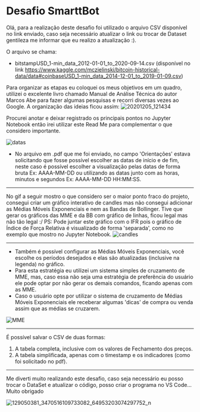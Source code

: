 # Desafio SmarttBot

Olá, para a realização deste desafio foi utilizado o arquivo CSV disponível no link enviado, caso seja necessário atualizar o link ou trocar de Dataset gentileza me informar que eu realizo a atualização :).

O arquivo se chama: 
* bitstampUSD_1-min_data_2012-01-01_to_2020-09-14.csv (disponível no link 
https://www.kaggle.com/mczielinski/bitcoin-historical-data/data#coinbaseUSD_1-min_data_2014-12-01_to_2019-01-09.csv)

Para organizar as etapas eu coloquei os meus objetivos em um quadro, utilizei o excelente livro chamado Manual de Análise Técnica do autor Marcos Abe para fazer algumas pesquisas e recorri diversas vezes ao Google.
A organização das ideias ficou assim:
![20201205_121434](https://user-images.githubusercontent.com/73557900/101296192-d6cf5700-3800-11eb-9c27-7d835a964342.jpg)

Procurei anotar e deixar registrado os principais pontos no Jupyter Notebook então irei utilizar este Read Me para complementar o que considero importante.

![datas](https://user-images.githubusercontent.com/73557900/101296460-907af780-3802-11eb-8872-ad7366459646.PNG)
* No arquivo em .pdf que me foi enviado, no campo 'Orientações' estava solicitando que fosse possível escolher as datas de início e de fim, neste caso é possível escolher a visualização pelas datas de forma bruta Ex: AAAA-MM-DD ou utilizando as datas junto com as horas, minutos e segundos Ex: AAAA-MM-DD HH:MM:SS.

---

No gif a seguir mostro o que considero ser o maior ponto fraco do projeto, consegui criar um gráfico interativo de candles mas não consegui adicionar as Médias Móveis Exponenciais e nem as Bandas de Bollinger. Tive que gerar os gráficos das MME e da BB com gráfico de linhas, ficou legal mas não tão legal :/
PS: Pode juntar este gráfico com o IFR pois o gráfico de Índice de Força Relativa é visualizado de forma 'separada', como no exemplo que mostro no Jupyter Notebook.
![candles](https://user-images.githubusercontent.com/73557900/101296863-9540ab00-3804-11eb-9b90-0db682142cda.gif)

---
* Também é possível configurar as Médias Móveis Exponenciais, você escolhe os períodos desejados e elas são atualizadas (inclusive na legenda) no gráfico. 
* Para esta estratégia eu utilizei um sistema simples de cruzamento de MME, mas, caso essa não seja uma estratégia de preferência do usuário ele pode optar por não gerar os demais comandos, ficando apenas com as MME.
* Caso o usuário opte por utilizar o sistema de cruzamento de Médias Móveis Exponenciais ele receberar algumas 'dicas' de compra ou venda assim que as médias se cruzarem.

![MME](https://user-images.githubusercontent.com/73557900/101296933-0e400280-3805-11eb-993c-71a4bb8662e3.PNG)

---

É possível salvar o CSV de duas formas:
1. A tabela completa, inclusive com os valores de Fechamento dos preços.
2. A tabela simplificada, apenas com o timestamp e os indicadores (como foi solicitado no pdf).

---
Me diverti muito realizando este desafio, caso seja necessário eu posso trocar o DataSet e atualizar o código, posso criar o programa no VS Code...
Muito obrigado

![129050381_3470516109733082_64953203074297752_n](https://user-images.githubusercontent.com/73557900/101297361-5d873280-3807-11eb-955f-2ecbae1ecef8.jpg)

